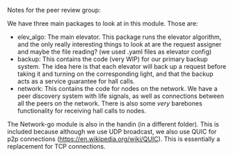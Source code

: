 Notes for the peer review group:

We have three main packages to look at in this module. Those are:
 - elev_algo: The main elevator. This package runs the elevator algorithm, and the only really interesting things to look at are the request assigner and maybe the file reading? (we used .yaml files as elevator config)
 - backup: This contains the code (very WIP) for our primary backup system. The idea here is that each elevator will back up a request before taking it and turning on the corresponding light, and that the backup acts as a service guarantee for hall calls.
 - network: This contains the code for nodes on the network. We have a peer discovery system with life signals, as well as connections between all the peers on the network. There is also some *very* barebones functionality for receiving hall calls to nodes.

The Network-go module is also in the handin (in a different folder). This is included because although we use UDP broadcast, we also use QUIC for p2p connections (https://en.wikipedia.org/wiki/QUIC). This is essentially a replacement for TCP connections. 